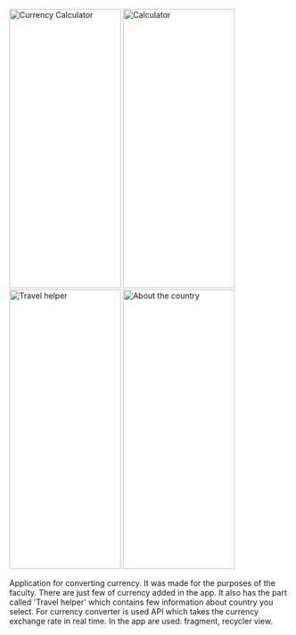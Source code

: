 <p float="left">
  <img src="https://user-images.githubusercontent.com/62598112/131262977-8a2972e8-e60a-4c5e-b8d7-d764fa4deb2c.jpg" alt="Currency Calculator" width="200" height="500">
  <img src="https://user-images.githubusercontent.com/62598112/131262979-654acac7-8069-4941-9c0f-66b8173f0122.jpg" alt="Calculator" width="200" height="500">
  <img src="https://user-images.githubusercontent.com/62598112/131262981-618e1776-bee2-4d14-910d-5287bc253b09.jpg" alt="Travel helper" width="200" height="500">
  <img src="https://user-images.githubusercontent.com/62598112/131262983-9a7e0199-9039-4170-bd94-c48534d98bb2.jpg" alt="About the country" width="200" height="500">
</p>
Application for converting currency. It was made for the purposes of the faculty. There are just few of currency added in the app. It also has the part called 'Travel helper'
which contains few information about country you select. For currency converter is used API which takes the currency exchange rate in real time. In the app are used: fragment, recycler view.
